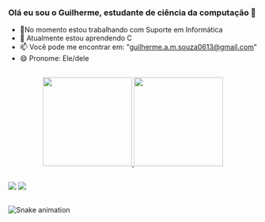 ### Olá eu sou o Guilherme, estudante de ciência da computação 👋

- 🔭No momento estou trabalhando com Suporte em Informática
- 🌱 Atualmente estou aprendendo C
- 📫 Você pode me encontrar em: "guilherme.a.m.souza0613@gmail.com"
- 😄 Pronome: Ele/dele

##

<div align="center">
  <a href="https://github.com/Gu1lh3rm3-Arauj0">
  <img height="180em" src="https://github-readme-stats.vercel.app/api?username=Gu1lh3rm3-Arauj0&show_icons=true&theme=dark&include_all_commits=true&count_private=true"/>
  <img height="180em" src="https://github-readme-stats.vercel.app/api/top-langs/?username=Gu1lh3rm3-Arauj0&layout=compact&langs_count=7&theme=dark"/>
</div>
  
  ##
 
<div> 
  <a href = "guilherme.a.m.souza0613@gmail.com"><img src="https://img.shields.io/badge/-Gmail-%23333?style=for-the-badge&logo=gmail&logoColor=white" target="_blank"></a>
  <a href="https://www.linkedin.com/in/guilherme-ara%C3%BAjo-aaa68a189/" target="_blank"><img src="https://img.shields.io/badge/-LinkedIn-%230077B5?style=for-the-badge&logo=linkedin&logoColor=white" target="_blank"></a>
  </div>
 
 ##
 
  ![Snake animation](https://github.com/Gu1lh3rm3-Arauj0/Gu1lh3rm3-Arauj0/blob/output/github-contribution-grid-snake.svg)

##
